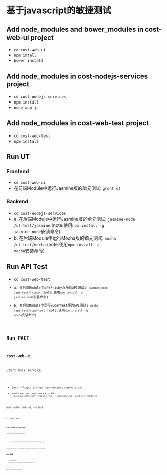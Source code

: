 # 基于javascript的敏捷测试

##  Add node_modules and bower_modules in cost-web-ui project
* <code>cd cost-web-ui</code>
* <code>npm intall</code>
* <code>bower install</code>

##  Add node_modules in cost-nodejs-services project
* <code>cd cost-nodejs-services</code>
* <code>npm install</code>
* <code>node app.js</code>

##  Add node_modules in cost-web-test project
* <code>cd cost-web-test</code>
* <code>npm install</code>

## Run UT
### Frontend
* <code>cd cost-web-ui</code>
* 在前端Module中运行Jasmine版的单元测试: <code>grunt ut</code>

### Backend
* <code>cd cost-nodejs-services</code>
* a. 在后端Module中运行Jasmine版的单元测试: <code>jasmine-node /ut-test/jasmine</code>
  (note:使用<code>npm install -g jasmine-node</code>安装命令)
* b. 在后端Module中运行Mocha版的单元测试: <code>mocha /ut-test/mocha</code>
  (note:使用<code>npm install -g mocha</code>安装命令)


## Run API Test
* <code>cd cost-web-test<code>
* a. 在后端Module中运行FrisbyJs版的API测试: <code>jasmine-node /api-test/frisby</code>
  (note:使用<code>npm install -g jasmine-node</code>安装命令)
* b. 在后端Module中运行Supertest版的API测试: <code>mocha /api-test/supertest</code>
  (note:使用<code>npm install -g mocha</code>安装命令)
 
  
## Run PACT
### cost-web-ui
Start mock service 
* <code>bash --login <code>(If you ruby version is below 2.3.0)
* <code>bundle exec pact-mock-service -p 9001 --pact-specification-version 2.0.0 -l log/pact.logs --pact-dir tmp/pacts <code>

Open another terminal, run test
* <code>grunt pact <code>

### cost-nodejs-service
stop mock
run services
* <code>./node_modules/.bin/babel-node pact-test/pacts.js <code>

restart services
/cost-nodejs-services/scripts/controllers/auth

## Run E2E
* <code>cd cost-web-test<code>
* <code>./node_modules/grunt-protractor-runner/scripts/webdriver-manager-update <code>
* <code>grunt e2e-local<code>

change path of img 

node cucumber-test/features/tools/diff.js






